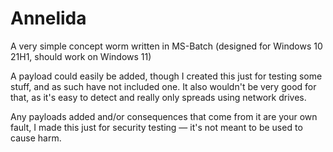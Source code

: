 # Annelida

A very simple concept worm written in MS-Batch (designed for Windows 10 21H1, should work on Windows 11)

A payload could easily be added, though I created this just for testing some stuff, and as such have not included one. It also wouldn't be very good for that, as it's easy to detect and really only spreads using network drives.

Any payloads added and/or consequences that come from it are your own fault, I made this just for security testing — it's not meant to be used to cause harm.